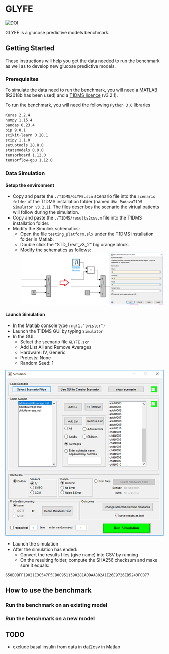 # GLYFE

[![DOI](https://zenodo.org/badge/184261006.svg)](https://zenodo.org/badge/latestdoi/184261006)

GLYFE is a glucose predictive models benchmark. <!--It has been described in the paper "GLYFE: Benchmark of Personalized Glucose
Predictive Models in Type 1 Diabetes", published in IEEE Transactions on Biomedical Engineering.-->

## Getting Started

These instructions will help you get the data needed to run the benchmark as well as to develop new glucose predictive models.

### Prerequisites

To simulate the data need to run the benchmark, you will need a [MATLAB](https://fr.mathworks.com/products/matlab.html) (R2018b has been used) and a [T1DMS licence](https://tegvirginia.com/software/t1dms/) (v3.2.1).

To run the benchmark, you will need the following ```Python 3.6``` libraries
```
Keras 2.2.4
numpy 1.15.4
pandas 0.23.4
pip 9.0.1
scikit-learn 0.20.1
scipy 1.1.0
setuptools 28.8.0
statsmodels 0.9.0
tensorboard 1.12.0
tensorflow-gpu 1.12.0
```

### Data Simulation

#### Setup the environment

* Copy and paste the ```./T1DMS/GLYFE.scn``` scenario file into the ```scenario folder``` of the T1DMS installation folder (named ```UVa PadovaT1DM Simulator v3.2.1```). The files describes the scenario the virtual patients will follow during the simulation.
* Copy and paste the ```./T1DMS/results2csv.m``` file into the T1DMS installation folder.
* Modify the Simulink schematics:
  * Open the file ```testing_platform.slx``` under the T1DMS installation folder in Matlab.
  * Double click the "STD_Treat_v3_2" big orange block.
  * Modify the schematics as follows:
![T1DMS_simulink_change](_T1DMS/simulink_schematics_change.png)

#### Launch Simulation

* In the Matlab console type ```rng(1,"twister")```
* Launch the T1DMS GUI by typing ```Simulator```
* In the GUI:
  * Select the scenario file ```GLYFE.scn```
  * Add List All and Remove Averages
  * Hardware: IV, Generic
  * Pretests: None
  * Random Seed: 1
  
![T1DMS_GUI](_T1DMS/GUI.png)
* Launch the simulation
* After the simulation has ended:
  * Convert the results files (give name) into CSV by running
  * On the resulting folder, compute the SHA256 checksum and make sure it equals: 
```
658BDBFF19021E3C547F5CB0C9511390281ADDAA882A1E26E9726EB5243FC077
```

## How to use the benchmark

### Run the benchmark on an existing model

### Run the benchmark on a new model


## TODO

* exclude basal insulin from data in dat2csv in Matlab
